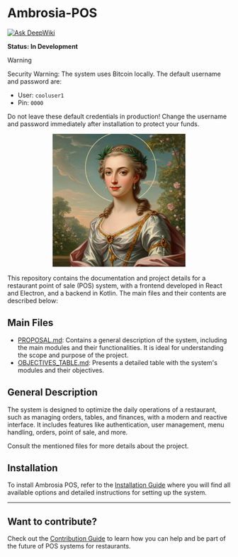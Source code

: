 # Ambrosia-POS
[![Ask DeepWiki](https://deepwiki.com/badge.svg)](https://deepwiki.com/btcgdl/Ambrosia-POS)

**Status: In Development**

> [!WARNING]
> Security Warning: The system uses Bitcoin locally. The default username and password are:
>
> - User: `cooluser1`
> - Pin: `0000`
>
> Do not leave these default credentials in production! Change the username and password immediately after installation to protect your funds.

<p align="center">
  <img src="imgs/Ambrosia.png" alt="Ambrosia Logo" width="300"/>
</p>

This repository contains the documentation and project details for a restaurant point of sale (POS) system, with a frontend developed in React and Electron, and a backend in Kotlin. The main files and their contents are described below:

## Main Files

- [PROPOSAL.md](PROPOSAL.md): Contains a general description of the system, including the main modules and their functionalities. It is ideal for understanding the scope and purpose of the project.
- [OBJECTIVES_TABLE.md](OBJECTIVES_TABLE.md): Presents a detailed table with the system's modules and their objectives.

## General Description

The system is designed to optimize the daily operations of a restaurant, such as managing orders, tables, and finances, with a modern and reactive interface. It includes features like authentication, user management, menu handling, orders, point of sale, and more.

Consult the mentioned files for more details about the project.

## Installation

To install Ambrosia POS, refer to the [Installation Guide](INSTALLATION.md) where you will find all available options and detailed instructions for setting up the system.

---

## Want to contribute?

Check out the [Contribution Guide](Contributing.md) to learn how you can help and be part of the future of POS systems for restaurants.